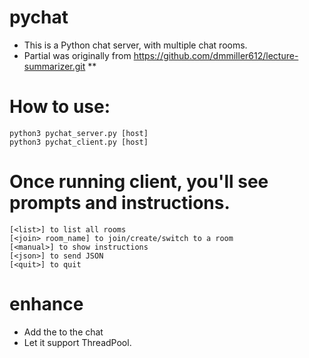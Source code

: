 # pychat
* This is a Python chat server, with multiple chat rooms.
* Partial was originally from https://github.com/dmmiller612/lecture-summarizer.git **

# How to use:
```
python3 pychat_server.py [host]
python3 pychat_client.py [host]
```

# Once running client, you'll see prompts and instructions.
```
[<list>] to list all rooms
[<join> room_name] to join/create/switch to a room
[<manual>] to show instructions
[<json>] to send JSON
[<quit>] to quit
```

# enhance 
* Add the <json> to the chat
* Let it support ThreadPool.
